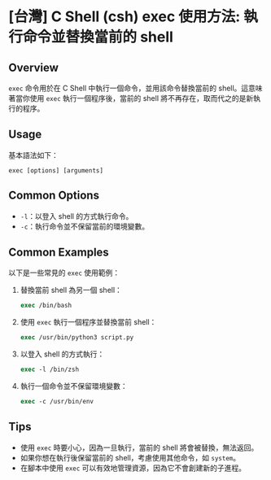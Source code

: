 # [台灣] C Shell (csh) exec 使用方法: 執行命令並替換當前的 shell

## Overview
`exec` 命令用於在 C Shell 中執行一個命令，並用該命令替換當前的 shell。這意味著當你使用 `exec` 執行一個程序後，當前的 shell 將不再存在，取而代之的是新執行的程序。

## Usage
基本語法如下：
```
exec [options] [arguments]
```

## Common Options
- `-l`：以登入 shell 的方式執行命令。
- `-c`：執行命令並不保留當前的環境變數。

## Common Examples
以下是一些常見的 `exec` 使用範例：

1. 替換當前 shell 為另一個 shell：
   ```csh
   exec /bin/bash
   ```

2. 使用 `exec` 執行一個程序並替換當前 shell：
   ```csh
   exec /usr/bin/python3 script.py
   ```

3. 以登入 shell 的方式執行：
   ```csh
   exec -l /bin/zsh
   ```

4. 執行一個命令並不保留環境變數：
   ```csh
   exec -c /usr/bin/env
   ```

## Tips
- 使用 `exec` 時要小心，因為一旦執行，當前的 shell 將會被替換，無法返回。
- 如果你想在執行後保留當前的 shell，考慮使用其他命令，如 `system`。
- 在腳本中使用 `exec` 可以有效地管理資源，因為它不會創建新的子進程。